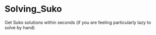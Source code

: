 # Solving_Suko
Get Suko solutions within seconds (if you are feeling particularly lazy to solve by hand)
